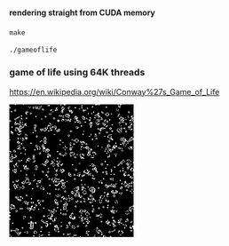 #### rendering straight from CUDA memory

`make`

`./gameoflife`
### game of life using 64K threads
https://en.wikipedia.org/wiki/Conway%27s_Game_of_Life

<img src="gol.gif"/>
